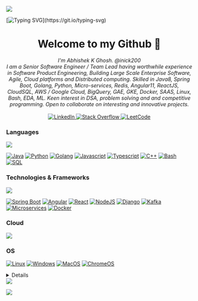 ![](https://komarev.com/ghpvc/?username=inick200)

[![Typing SVG](https://readme-typing-svg.herokuapp.com?font=comfortaa&color=%23F77B93&size=25&height=40&lines=Nice+to+see+you+here!;I'm+a+Software+Engineer;Loves+Building+Great+Tech;+Bringing+Changes+To+Lives;I+like+Traveling+and+Music;)](https://git.io/typing-svg)

<h1 align="center">Welcome to my Github 👋</h1>
<p align="center">
<i>
I'm Abhishek K Ghosh. @inick200<br>
I am a Senior Software Engineer / Team Lead having worthwhile experience in Software Product Engineering, Building Large Scale Enterprise Software, Agile, Cloud platforms and Distributed computing. Skilled in Java8, Spring Boot, Golang, Python, Micro-services, Redis, Angular11, ReactJS, CloudSQL, AWS / Google Cloud, BigQuery, GAE, GKE, Docker, SAAS, Linux, Bash, EDA, ML. 
Keen interest in DSA, problem solving and and competitive programming.
Open to collaborate on interesting and innovative projects.
</i>
<br><br/>
    <a href="https://www.linkedin.com/in/abhishek-g-181363196">
        <img src="https://img.shields.io/badge/LinkedIn-blue?style=flat-square&logo=linkedin" alt="LinkedIn">
    </a>
    <a href="https://stackoverflow.com/users/19133289/abhishek-keya">
        <img src="https://img.shields.io/badge/StackOverfow-blue?style=flat-square&logo=stackoverflow" alt="Stack Overflow">
    </a>
    <a href="https://leetcode.com/Apakg/">
        <img src="https://img.shields.io/badge/LeetCode-blue?style=flat-square&logo=LeetCode" alt="LeetCode">
    </a>
</p>

### Languages
<p>
  <a href="https://skillicons.dev">
        <img src="https://skillicons.dev/icons?i=,java,py,go,js,typescript,cpp,bash,mysql" />
  </a>
</p>

[![Java](https://img.shields.io/badge/java-black?style=for-the-badge&logo=openjdk)](https://github.com/inick200)
[![Python](https://img.shields.io/badge/python-black?style=for-the-badge&logo=python)](https://github.com/inick200)
[![Golang](https://img.shields.io/badge/golang-black?style=for-the-badge&logo=go)](https://github.com/inick200)
[![Javascript](https://img.shields.io/badge/javascript-black?style=for-the-badge&logo=javascript)](https://github.com/inick200)
[![Typescript](https://img.shields.io/badge/typescript-black?style=for-the-badge&logo=typescript)](https://github.com/inick200)
[![C++](https://img.shields.io/badge/c++-black?style=for-the-badge&logo=cplusplus)](https://github.com/inick200)
[![Bash](https://img.shields.io/badge/bash-black?style=for-the-badge&logo=gnu-bash&logoColor=white)](https://github.com/inick200)
[![SQL](https://img.shields.io/badge/sql-black?style=for-the-badge&logo=mysql)](https://github.com/inick200)

### Technologies & Frameworks
<p>
  <a href="https://skillicons.dev">
        <img src="https://skillicons.dev/icons?i=,spring,angular,react,nodejs,django,kafka,maven,express,materialui,nginx,docker,git" />
  </a>
</p>

[![Spring Boot](https://img.shields.io/badge/springboot-black?style=for-the-badge&logo=springboot)](https://github.com/inick200)
[![Angular](https://img.shields.io/badge/angular-black?style=for-the-badge&logo=angular)](https://github.com/inick200)
[![React](https://img.shields.io/badge/react-black?style=for-the-badge&logo=react)](https://github.com/inick200)
[![NodeJS](https://img.shields.io/badge/nodejs-black?style=for-the-badge&logo=nodejs)](https://github.com/inick200)
[![Django](https://img.shields.io/badge/django-black?style=for-the-badge&logo=django)](https://github.com/inick200)
[![Kafka](https://img.shields.io/badge/kafka-black?style=for-the-badge&logo=apachekafka)](https://github.com/inick200)
[![Microservices](https://img.shields.io/badge/microservices-black?style=for-the-badge&logo=microservices)](https://github.com/inick200)
[![Docker](https://img.shields.io/badge/docker-black?style=for-the-badge&logo=docker)](https://hub.docker.com/u/inick200)

### Cloud
<p>
    <a href="https://skillicons.dev">
        <img src="https://skillicons.dev/icons?i=,aws,gcp"/>
    </a>
</p>

### OS
[![Linux](https://img.shields.io/badge/linux-black?style=for-the-badge&logo=Linux)](https://github.com/inick200)
[![Windows](https://img.shields.io/badge/Windows-black?style=for-the-badge&logo=Windows)](https://github.com/inick200)
[![MacOS](https://img.shields.io/badge/macos-black?style=for-the-badge&logo=macos)](https://github.com/inick200)
[![ChromeOS](https://img.shields.io/badge/chromeos-black?style=for-the-badge&logo=chromeos)](https://github.com/inick200)

<details>
<p align="center">
  <a href="https://github.com/inick200">
    <img src="http://github-profile-summary-cards.vercel.app/api/cards/profile-details?username=inick200&theme=transparent" />
  </a>
  <a href="https://github.com/inick200">
    <img src="https://github-readme-streak-stats.herokuapp.com/?user=inick200&hide_border=true&card_width=338&theme=transparent" />
  </a>
  <a href="https://github.com/inick200">
    <img src="http://github-profile-summary-cards.vercel.app/api/cards/stats?username=inick200&theme=transparent" />
  </a>
</p>
</details>


<a href="https://github.com/inick200">
    <img align="center" src="https://github-readme-stats.vercel.app/api/top-langs/?username=inick200&layout=compact" />
</a>

<p align="left">
  <img src="https://capsule-render.vercel.app/api?type=waving&color=gradient&height=110&section=footer&animation=twinkling"/>
</p>


